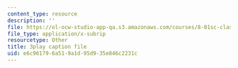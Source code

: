 ```yaml
---
content_type: resource
description: ''
file: https://ol-ocw-studio-app-qa.s3.amazonaws.com/courses/8-01sc-classical-mechanics-fall-2016/e6c961796a519a1d95d935e846c2231c_i4u7SZjoAs4.srt
file_type: application/x-subrip
resourcetype: Other
title: 3play caption file
uid: e6c96179-6a51-9a1d-95d9-35e846c2231c
---
```

